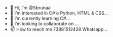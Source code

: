 - 👋 Hi, I’m @Sbrunaa
- 👀 I’m interested in C# e Python, HTML & CSS...
- 🌱 I’m currently learning C#...
- 💞️ I’m looking to collaborate on ...
- 📫 How to reach me 73981512428 Whatsapp...

<!---
Sbrunaa/Sbrunaa is a ✨ special ✨ repository because its `README.md` (this file) appears on your GitHub profile.
You can click the Preview link to take a look at your changes.
--->
